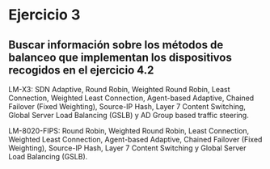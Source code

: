 # Ejercicio 3

## Buscar información sobre los métodos de balanceo que implementan los dispositivos recogidos en el ejercicio 4.2

LM-X3: SDN Adaptive, Round Robin, Weighted Round Robin, Least Connection, Weighted Least Connection, Agent-based Adaptive, Chained Failover (Fixed Weighting), Source-IP Hash, Layer 7 Content Switching, Global Server Load Balancing (GSLB) y AD Group based traffic steering.

LM-8020-FIPS: Round Robin, Weighted Round Robin, Least Connection, Weighted Least Connection, Agent-based Adaptive, 
Chained Failover (Fixed Weighting), Source-IP Hash, Layer 7 Content Switching y Global Server Load Balancing (GSLB).
